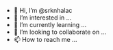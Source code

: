 - 👋 Hi, I’m @srknhalac
- 👀 I’m interested in ...
- 🌱 I’m currently learning ...
- 💞️ I’m looking to collaborate on ...
- 📫 How to reach me ...

<!---
srknhalac/srknhalac is a ✨ special ✨ repository because its `README.md` (this file) appears on your GitHub profile.
You can click the Preview link to take a look at your changes.
--->
